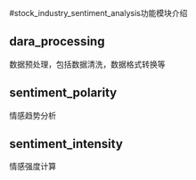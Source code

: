#stock_industry_sentiment_analysis功能模块介绍
## dara_processing
数据预处理，包括数据清洗，数据格式转换等

## sentiment_polarity
情感趋势分析
 
## sentiment_intensity
情感强度计算